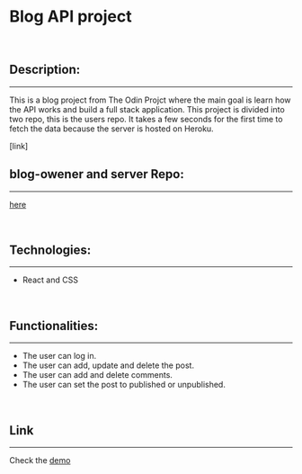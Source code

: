 # Blog API project

<br/>

## Description:
---
This is a blog project from The Odin Projct where the main goal is learn how the API works and build a full stack application.
This project is divided into two repo, this is the users repo.
It takes a few seconds for the first time to fetch the data because the server is hosted on Heroku.

[link] 
<br/>

## blog-owener and server Repo: 
---
[here](https://lc-blog-api.herokuapp.com/) 

<br />

## Technologies:
---
- React and CSS 


<br/>

## Functionalities:
---
- The user can log in.
- The user can add, update and delete the post.
- The user can add and delete comments.
- The user can set the post to published or unpublished.

<br />


## Link
---
Check the [demo](https://lc-blog-api.herokuapp.com/) 
